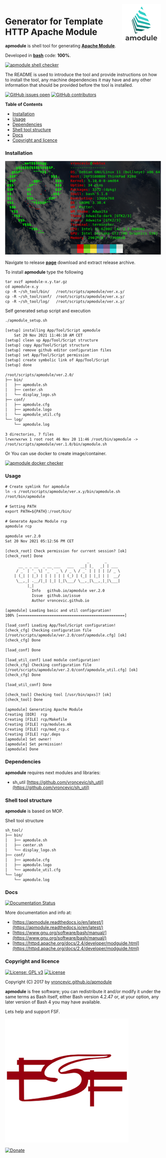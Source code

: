 <img align="right" src="https://raw.githubusercontent.com/vroncevic/apmodule/dev/docs/apmodule_logo.png" width="25%">

# Generator for Template HTTP Apache Module

**apmodule** is shell tool for generating **[Apache Module](https://httpd.apache.org/docs/2.4/mod/)**.

Developed in **[bash](https://en.wikipedia.org/wiki/Bash_(Unix_shell))** code: **100%**.

[![apmodule shell checker](https://github.com/vroncevic/apmodule/workflows/apmodule%20shell%20checker/badge.svg)](https://github.com/vroncevic/apmodule/actions?query=workflow%3A%22apmodule+shell+checker%22)

The README is used to introduce the tool and provide instructions on
how to install the tool, any machine dependencies it may have and any
other information that should be provided before the tool is installed.

[![GitHub issues open](https://img.shields.io/github/issues/vroncevic/apmodule.svg)](https://github.com/vroncevic/apmodule/issues)
 [![GitHub contributors](https://img.shields.io/github/contributors/vroncevic/apmodule.svg)](https://github.com/vroncevic/apmodule/graphs/contributors)

<!-- START doctoc generated TOC please keep comment here to allow auto update -->
<!-- DON'T EDIT THIS SECTION, INSTEAD RE-RUN doctoc TO UPDATE -->
**Table of Contents**

- [Installation](#installation)
- [Usage](#usage)
- [Dependencies](#dependencies)
- [Shell tool structure](#shell-tool-structure)
- [Docs](#docs)
- [Copyright and licence](#copyright-and-licence)

<!-- END doctoc generated TOC please keep comment here to allow auto update -->

### Installation

![Debian Linux OS](https://raw.githubusercontent.com/vroncevic/apmodule/dev/docs/debtux.png)

Navigate to release **[page](https://github.com/vroncevic/apmodule/releases)** download and extract release archive.

To install **apmodule** type the following
```
tar xvzf apmodule-x.y.tar.gz
cd apmodule-x.y
cp -R ~/sh_tool/bin/   /root/scripts/apmodule/ver.x.y/
cp -R ~/sh_tool/conf/  /root/scripts/apmodule/ver.x.y/
cp -R ~/sh_tool/log/   /root/scripts/apmodule/ver.x.y/
```

Self generated setup script and execution
```
./apmodule_setup.sh 

[setup] installing App/Tool/Script apmodule
	Sat 20 Nov 2021 11:46:10 AM CET
[setup] clean up App/Tool/Script structure
[setup] copy App/Tool/Script structure
[setup] remove github editor configuration files
[setup] set App/Tool/Script permission
[setup] create symbolic link of App/Tool/Script
[setup] done

/root/scripts/apmodule/ver.2.0/
├── bin/
│   ├── apmodule.sh
│   ├── center.sh
│   └── display_logo.sh
├── conf/
│   ├── apmodule.cfg
│   ├── apmodule.logo
│   └── apmodule_util.cfg
└── log/
    └── apmodule.log

3 directories, 7 files
lrwxrwxrwx 1 root root 46 Nov 20 11:46 /root/bin/apmodule -> /root/scripts/apmodule/ver.1.0/bin/apmodule.sh
```

Or You can use docker to create image/container.

[![apmodule docker checker](https://github.com/vroncevic/apmodule/workflows/apmodule%20docker%20checker/badge.svg)](https://github.com/vroncevic/apmodule/actions?query=workflow%3A%22apmodule+docker+checker%22)

### Usage

```
# Create symlink for apmodule
ln -s /root/scripts/apmodule/ver.x.y/bin/apmodule.sh /root/bin/apmodule

# Setting PATH
export PATH=${PATH}:/root/bin/

# Generate Apache Module rcp
apmodule rcp
                                                                                                    
apmodule ver.2.0
Sat 20 Nov 2021 05:12:56 PM CET

[check_root] Check permission for current session? [ok]
[check_root] Done
	                                 _       _      
	  __ _ _ __  _ __ ___   ___   __| |_   _| | ___ 
	 / _` | '_ \| '_ ` _ \ / _ \ / _` | | | | |/ _ \
	| (_| | |_) | | | | | | (_) | (_| | |_| | |  __/
	 \__,_| .__/|_| |_| |_|\___/ \__,_|\__,_|_|\___|
	      |_|                                       
			Info   github.io/apmodule ver.2.0 
			Issue  github.io/issue
			Author vroncevic.github.io

[apmodule] Loading basic and util configuration!
100% [================================================]

[load_conf] Loading App/Tool/Script configuration!
[check_cfg] Checking configuration file [/root/scripts/apmodule/ver.2.0/conf/apmodule.cfg] [ok]
[check_cfg] Done

[load_conf] Done

[load_util_conf] Load module configuration!
[check_cfg] Checking configuration file [/root/scripts/apmodule/ver.2.0/conf/apmodule_util.cfg] [ok]
[check_cfg] Done

[load_util_conf] Done

[check_tool] Checking tool [/usr/bin/apxs]? [ok]
[check_tool] Done

[apmodule] Generating Apache Module
Creating [DIR]  rcp
Creating [FILE] rcp/Makefile
Creating [FILE] rcp/modules.mk
Creating [FILE] rcp/mod_rcp.c
Creating [FILE] rcp/.deps
[apmodule] Set owner!
[apmodule] Set permission!
[apmodule] Done
```

### Dependencies

**apmodule** requires next modules and libraries:
* sh_util [https://github.com/vroncevic/sh_util](https://github.com/vroncevic/sh_util)

### Shell tool structure

**apmodule** is based on MOP.

Shell tool structure
```
sh_tool/
├── bin/
│   ├── apmodule.sh
│   ├── center.sh
│   └── display_logo.sh
├── conf/
│   ├── apmodule.cfg
│   ├── apmodule.logo
│   └── apmodule_util.cfg
└── log/
    └── apmodule.log
```

### Docs

[![Documentation Status](https://readthedocs.org/projects/apmodule/badge/?version=latest)](https://apmodule.readthedocs.io/projects/apmodule/en/latest/?badge=latest)

More documentation and info at:
* [https://apmodule.readthedocs.io/en/latest/](https://apmodule.readthedocs.io/en/latest/)
* [https://www.gnu.org/software/bash/manual/](https://www.gnu.org/software/bash/manual/)
* [https://httpd.apache.org/docs/2.4/developer/modguide.html](https://httpd.apache.org/docs/2.4/developer/modguide.html)

### Copyright and licence

[![License: GPL v3](https://img.shields.io/badge/License-GPLv3-blue.svg)](https://www.gnu.org/licenses/gpl-3.0) [![License](https://img.shields.io/badge/License-Apache%202.0-blue.svg)](https://opensource.org/licenses/Apache-2.0)

Copyright (C) 2017 by [vroncevic.github.io/apmodule](https://vroncevic.github.io/apmodule)

**apmodule** is free software; you can redistribute it and/or modify
it under the same terms as Bash itself, either Bash version 4.2.47 or,
at your option, any later version of Bash 4 you may have available.

Lets help and support FSF.

[![Free Software Foundation](https://raw.githubusercontent.com/vroncevic/apmodule/dev/docs/fsf-logo_1.png)](https://my.fsf.org/)

[![Donate](https://www.paypalobjects.com/en_US/i/btn/btn_donateCC_LG.gif)](https://my.fsf.org/donate/)

